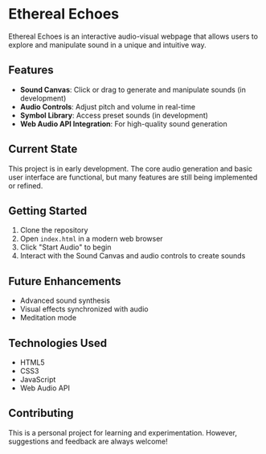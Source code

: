 # Ethereal Echoes

Ethereal Echoes is an interactive audio-visual webpage that allows users to explore and manipulate sound in a unique and intuitive way.

## Features

- **Sound Canvas**: Click or drag to generate and manipulate sounds (in development)
- **Audio Controls**: Adjust pitch and volume in real-time
- **Symbol Library**: Access preset sounds (in development)
- **Web Audio API Integration**: For high-quality sound generation

## Current State

This project is in early development. The core audio generation and basic user interface are functional, but many features are still being implemented or refined.

## Getting Started

1. Clone the repository
2. Open `index.html` in a modern web browser
3. Click "Start Audio" to begin
4. Interact with the Sound Canvas and audio controls to create sounds

## Future Enhancements

- Advanced sound synthesis
- Visual effects synchronized with audio
- Meditation mode

## Technologies Used

- HTML5
- CSS3
- JavaScript
- Web Audio API

## Contributing

This is a personal project for learning and experimentation. However, suggestions and feedback are always welcome!